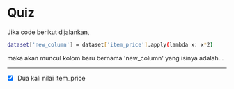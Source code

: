 # Quiz

Jika code berikut dijalankan,

```sh
dataset['new_column'] = dataset['item_price'].apply(lambda x: x*2)
```

maka akan muncul kolom baru bernama 'new_column' yang isinya adalah...


-----------------------------------------------------------------------


  - [X] Dua kali nilai item_price